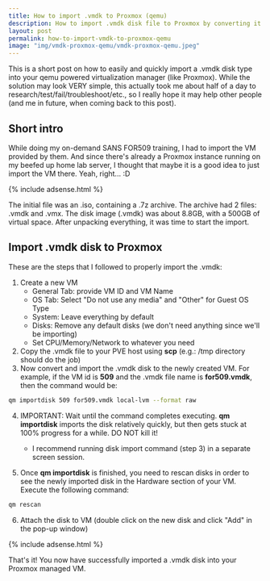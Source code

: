 ```yaml
---
title: How to import .vmdk to Proxmox (qemu)
description: How to import .vmdk disk file to Proxmox by converting it to .raw using qemu tools. 
layout: post
permalink: how-to-import-vmdk-to-proxmox-qemu
image: "img/vmdk-proxmox-qemu/vmdk-proxmox-qemu.jpeg"
---
```

This is a short post on how to easily and quickly import a .vmdk disk type into your qemu powered virtualization manager (like Proxmox). While the solution may look VERY simple, this actually took me about half of a day to research/test/fail/troubleshoot/etc., so I really hope it may help other people (and me in future, when coming back to this post).


## Short intro 

While doing my on-demand SANS FOR509 training, I had to import the VM provided by them. And since there's already a Proxmox instance running on my beefed up home lab server, I thought that maybe it is a good idea to just import the VM there. Yeah, right... :D

{% include adsense.html %}

The initial file was an .iso, containing a .7z archive. The archive had 2 files: .vmdk and .vmx. The disk image (.vmdk) was about 8.8GB, with a 500GB of virtual space. After unpacking everything, it was time to start the import.


## Import .vmdk disk to Proxmox

These are the steps that I followed to properly import the .vmdk:

1. Create a new VM
    - General Tab: provide VM ID and VM Name
    - OS Tab: Select "Do not use any media" and "Other" for Guest OS Type
    - System: Leave everything by default
    - Disks: Remove any default disks (we don't need anything since we'll be importing)
    - Set CPU/Memory/Network to whatever you need
2. Copy the .vmdk file to your PVE host using **scp** (e.g.: /tmp directory should do the job)
3. Now convert and import the .vmdk disk to the newly created VM. For example, if the VM id is **509** and the .vmdk file name is **for509.vmdk**, then the command would be: 
```bash
qm importdisk 509 for509.vmdk local-lvm --format raw
```

4. IMPORTANT: Wait until the command completes executing. **qm importdisk** imports the disk relatively quickly, but then gets stuck at 100% progress for a while. DO NOT kill it!
    - I recommend running disk import command (step 3) in a separate screen session.

5. Once **qm importdisk** is finished, you need to rescan disks in order to see the newly imported disk in the Hardware section of your VM. Execute the following command: 
```bash
qm rescan
```

6. Attach the disk to VM (double click on the new disk and click "Add" in the pop-up window)

{% include adsense.html %}

That's it! You now have successfully imported a .vmdk disk into your Proxmox managed VM.